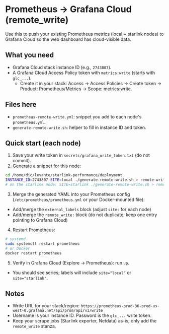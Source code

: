 # Prometheus → Grafana Cloud (remote_write)

Use this to push your existing Prometheus metrics (local + starlink nodes) to Grafana Cloud so the web dashboard has cloud-visible data.

## What you need
- Grafana Cloud stack instance ID (e.g., `2743807`).
- A Grafana Cloud Access Policy token with `metrics:write` (starts with `glc_...`).
  - Create it in your stack: Access → Access Policies → Create token → Product: Prometheus/Metrics → Scope: metrics:write.

## Files here
- `prometheus-remote-write.yml`: snippet you add to each node's `prometheus.yml`.
- `generate-remote-write.sh`: helper to fill in instance ID and token.

## Quick start (each node)
1) Save your write token in `secrets/grafana_write_token.txt` (do not commit).
2) Generate a snippet for this node:
```bash
cd /home/djc/levante/starlink-performance/deployment
INSTANCE_ID=2743807 SITE=local ./generate-remote-write.sh > remote-write.local.yml
# on the starlink node: SITE=starlink ./generate-remote-write.sh > remote-write.starlink.yml
```
3) Merge the generated YAML into your Prometheus config (`/etc/prometheus/prometheus.yml` or your Docker-mounted file):
- Add/merge the `external_labels` block (adjust `site:` for each node)
- Add/merge the `remote_write:` block (do not duplicate, keep one entry pointing to Grafana Cloud)
4) Restart Prometheus:
```bash
# systemd
sudo systemctl restart prometheus
# or Docker
docker restart prometheus
```
5) Verify in Grafana Cloud (Explore → Prometheus): run `up`.
- You should see series; labels will include `site="local"` or `site="starlink"`.

## Notes
- Write URL for your stack/region: `https://prometheus-prod-36-prod-us-west-0.grafana.net/api/prom/api/v1/write`
- Username is your instance ID. Password is the `glc_...` write token.
- Keep your scrape jobs (Starlink exporter, Netdata) as-is; only add the `remote_write` stanza.
